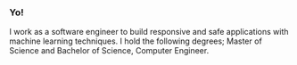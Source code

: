 ### Yo!
I work as a software engineer to build responsive and safe applications with machine learning techniques.
I hold the following degrees; Master of Science and Bachelor of Science, Computer Engineer. 
